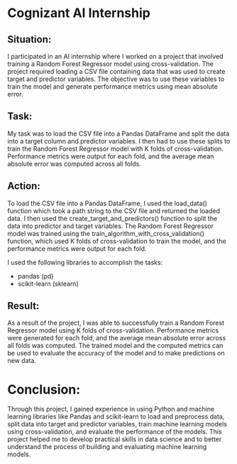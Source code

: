 # Cognizant AI Internship

## Situation:
I participated in an AI internship where I worked on a project that involved training a Random Forest Regressor model using cross-validation. The project required loading a CSV file containing data that was used to create target and predictor variables. The objective was to use these variables to train the model and generate performance metrics using mean absolute error.

## Task:
My task was to load the CSV file into a Pandas DataFrame and split the data into a target column and predictor variables. I then had to use these splits to train the Random Forest Regressor model with K folds of cross-validation. Performance metrics were output for each fold, and the average mean absolute error was computed across all folds.

## Action:
To load the CSV file into a Pandas DataFrame, I used the load_data() function which took a path string to the CSV file and returned the loaded data. I then used the create_target_and_predictors() function to split the data into predictor and target variables. The Random Forest Regressor model was trained using the train_algorithm_with_cross_validation() function, which used K folds of cross-validation to train the model, and the performance metrics were output for each fold.

I used the following libraries to accomplish the tasks:

- pandas (pd)
- scikit-learn (sklearn)

## Result:
As a result of the project, I was able to successfully train a Random Forest Regressor model using K folds of cross-validation. Performance metrics were generated for each fold, and the average mean absolute error across all folds was computed. The trained model and the computed metrics can be used to evaluate the accuracy of the model and to make predictions on new data.

# Conclusion:
Through this project, I gained experience in using Python and machine learning libraries like Pandas and scikit-learn to load and preprocess data, split data into target and predictor variables, train machine learning models using cross-validation, and evaluate the performance of the models. This project helped me to develop practical skills in data science and to better understand the process of building and evaluating machine learning models.
